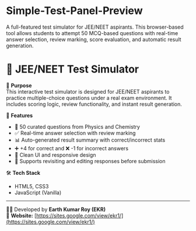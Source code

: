 # Simple-Test-Panel-Preview
A full-featured test simulator for JEE/NEET aspirants. This browser-based tool allows students to attempt 50 MCQ-based questions with real-time answer selection, review marking, score evaluation, and automatic result generation.

# 🧪 JEE/NEET Test Simulator

🎯 **Purpose**  
This interactive test simulator is designed for JEE/NEET aspirants to practice multiple-choice questions under a real exam environment. It includes scoring logic, review functionality, and instant result generation.

🚀 **Features**
- 📘 50 curated questions from Physics and Chemistry
- ✅ Real-time answer selection with review marking
- 📊 Auto-generated result summary with correct/incorrect stats
- ➕ +4 for correct and ❌ -1 for incorrect answers
- 🧾 Clean UI and responsive design
- 🧠 Supports revisiting and editing responses before submission

🛠️ **Tech Stack**
- HTML5, CSS3  
- JavaScript (Vanilla)

---

👨‍💻 Developed by **Earth Kumar Roy (EKR)**  
🔗 **Website:** [https://sites.google.com/view/ekr1/](https://sites.google.com/view/ekr1/)
